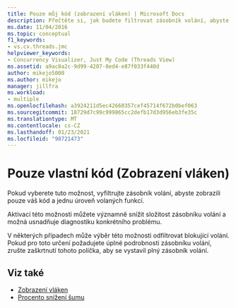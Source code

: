 ```yaml
---
title: Pouze můj kód (zobrazení vláken) | Microsoft Docs
description: Přečtěte si, jak budete filtrovat zásobník volání, abyste zobrazili pouze kód a jednu úroveň volaných funkcí, pokud vyberete možnost Pouze můj kód.
ms.date: 11/04/2016
ms.topic: conceptual
f1_keywords:
- vs.cv.threads.jmc
helpviewer_keywords:
- Concurrency Visualizer, Just My Code (Threads View)
ms.assetid: a9ac8a2c-9d99-4207-8ed4-e87f033f440d
author: mikejo5000
ms.author: mikejo
manager: jillfra
ms.workload:
- multiple
ms.openlocfilehash: a3924211d5ec42660357cef45714f672b0bef063
ms.sourcegitcommit: 18729d7c99c999865cc2defb17d3d956eb3fe35c
ms.translationtype: MT
ms.contentlocale: cs-CZ
ms.lasthandoff: 01/23/2021
ms.locfileid: "98721473"
---
```

# <a name="just-my-code-threads-view"></a>Pouze vlastní kód (Zobrazení vláken)
Pokud vyberete tuto možnost, vyfiltrujte zásobník volání, abyste zobrazili pouze váš kód a jednu úroveň volaných funkcí.

 Aktivací této možnosti můžete významně snížit složitost zásobníku volání a možná usnadňuje diagnostiku konkrétního problému.

 V některých případech může výběr této možnosti odfiltrovat blokující volání. Pokud pro toto určení požadujete úplné podrobnosti zásobníku volání, zrušte zaškrtnutí tohoto políčka, aby se vystavil plný zásobník volání.

## <a name="see-also"></a>Viz také
- [Zobrazení vláken](../profiling/threads-view-parallel-performance.md)
- [Procento snížení šumu](../profiling/noise-reduction-percentage.md)